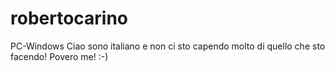 # robertocarino
PC-Windows
Ciao sono italiano e non ci sto capendo molto di quello che sto facendo! Povero me! :-)
